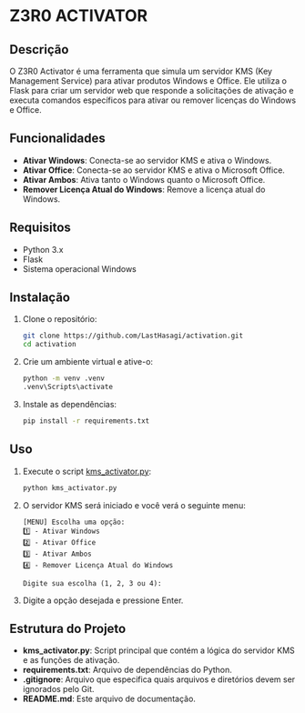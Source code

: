 # Z3R0 ACTIVATOR

## Descrição

O Z3R0 Activator é uma ferramenta que simula um servidor KMS (Key Management Service) para ativar produtos Windows e Office. Ele utiliza o Flask para criar um servidor web que responde a solicitações de ativação e executa comandos específicos para ativar ou remover licenças do Windows e Office.

## Funcionalidades

- **Ativar Windows**: Conecta-se ao servidor KMS e ativa o Windows.
- **Ativar Office**: Conecta-se ao servidor KMS e ativa o Microsoft Office.
- **Ativar Ambos**: Ativa tanto o Windows quanto o Microsoft Office.
- **Remover Licença Atual do Windows**: Remove a licença atual do Windows.

## Requisitos

- Python 3.x
- Flask
- Sistema operacional Windows

## Instalação

1. Clone o repositório:
    ```sh
    git clone https://github.com/LastHasagi/activation.git
    cd activation
    ```

2. Crie um ambiente virtual e ative-o:
    ```sh
    python -m venv .venv
    .venv\Scripts\activate
    ```

3. Instale as dependências:
    ```sh
    pip install -r requirements.txt
    ```

## Uso

1. Execute o script [kms_activator.py](http://_vscodecontentref_/1):
    ```sh
    python kms_activator.py
    ```

2. O servidor KMS será iniciado e você verá o seguinte menu:
    ```
    [MENU] Escolha uma opção:
    1️⃣ - Ativar Windows
    2️⃣ - Ativar Office
    3️⃣ - Ativar Ambos
    4️⃣ - Remover Licença Atual do Windows

    Digite sua escolha (1, 2, 3 ou 4):
    ```

3. Digite a opção desejada e pressione Enter.

## Estrutura do Projeto


- **kms_activator.py**: Script principal que contém a lógica do servidor KMS e as funções de ativação.
- **requirements.txt**: Arquivo de dependências do Python.
- **.gitignore**: Arquivo que especifica quais arquivos e diretórios devem ser ignorados pelo Git.
- **README.md**: Este arquivo de documentação.